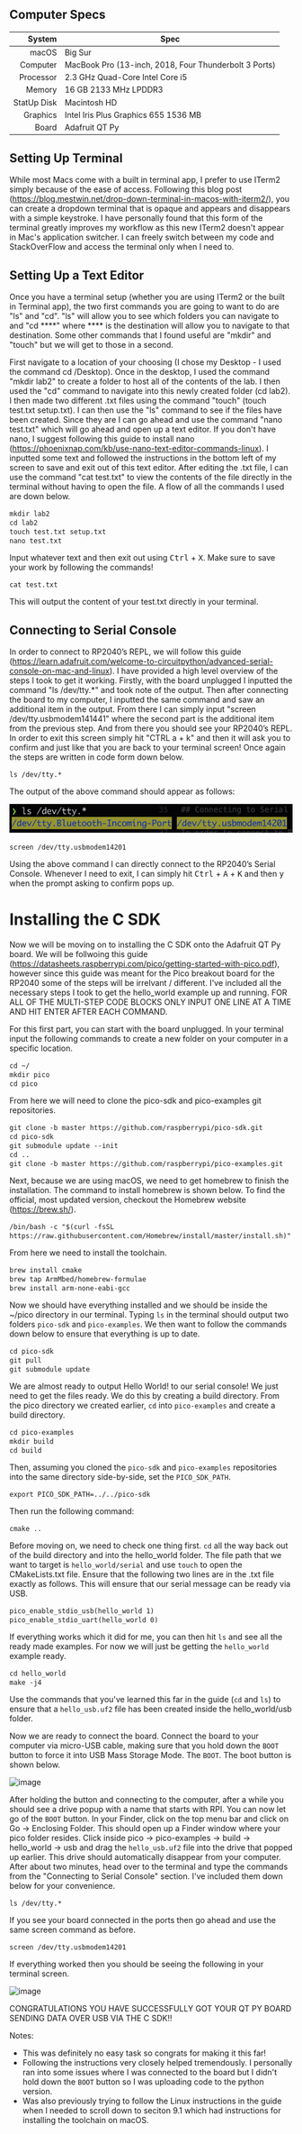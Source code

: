 ## Computer Specs

|   System      |Spec                                                      |
|--------------:|----------------------------------------------------------|
|   macOS       | Big Sur                                                  |
|   Computer    | MacBook Pro (13-inch, 2018, Four Thunderbolt 3 Ports)    |
|   Processor   | 2.3 GHz Quad-Core Intel Core i5                          |
|   Memory      | 16 GB 2133 MHz LPDDR3                                    |
|   StatUp Disk | Macintosh HD                                             |
|   Graphics    | Intel Iris Plus Graphics 655 1536 MB                     |
|   Board       | Adafruit QT Py                                           |



## Setting Up Terminal

While most Macs come with a built in terminal app, I prefer to use ITerm2 simply because of the ease of access. Following this blog post (https://blog.mestwin.net/drop-down-terminal-in-macos-with-iterm2/), you can create a dropdown terminal that is opaque and appears and disappears with a simple keystroke. I have personally found that this form of the terminal greatly improves my workflow as this new ITerm2 doesn't appear in Mac's application switcher. I can freely switch between my code and StackOverFlow and access the terminal only when I need to.

## Setting Up a Text Editor

Once you have a terminal setup (whether you are using ITerm2 or the built in Terminal app), the two first commands you are going to want to do are "ls" and "cd". "ls" will allow you to see which folders you can navigate to and "cd ****" where **** is the destination will allow you to navigate to that destination. Some other commands that I found useful are "mkdir" and "touch" but we will get to those in a second. 

First navigate to a location of your choosing (I chose my Desktop - I used the command cd /Desktop). Once in the desktop, I used the command "mkdir lab2" to create a folder to host all of the contents of the lab. I then used the "cd" command to navigate into this newly created folder (cd lab2). I then made two different .txt files using the command "touch" (touch test.txt setup.txt). I can then use the "ls" command to see if the files have been created. Since they are I can go ahead and use the command "nano test.txt" which will go ahead and open up a text editor. If you don't have nano, I suggest following this guide to install nano (https://phoenixnap.com/kb/use-nano-text-editor-commands-linux). I inputted some text and followed the instructions in the bottom left of my screen to save and exit out of this text editor. After editing the .txt file, I can use the command "cat test.txt" to view the contents of the file directly in the terminal without having to open the file. A flow of all the commands I used are down below.

```
mkdir lab2
cd lab2
touch test.txt setup.txt
nano test.txt
```
Input whatever text and then exit out using <kbd>Ctrl</kbd> + <kbd>X</kbd>. Make sure to save your work by following the commands!
```
cat test.txt
```
This will output the content of your test.txt directly in your terminal.

## Connecting to Serial Console

In order to connect to RP2040’s REPL, we will follow this guide (https://learn.adafruit.com/welcome-to-circuitpython/advanced-serial-console-on-mac-and-linux). I have provided a high level overview of the steps I took to get it working. Firstly, with the board unplugged I inputted the command "ls /dev/tty.*" and took note of the output. Then after connecting the board to my computer, I inputted the same command and saw an additional item in the output. From there I can simply input "screen /dev/tty.usbmodem141441" where the second part is the additional item from the previous step. And from there you should see your RP2040’s REPL. In order to exit this screen simply hit "CTRL a + k" and then it will ask you to confirm and just like that you are back to your terminal screen! Once again the steps are written in code form down below.

```
ls /dev/tty.*
```
The output of the above command should appear as follows:

![image](https://github.com/ronils428/ese519-notes/blob/main/ports.png)

```
screen /dev/tty.usbmodem14201
```
Using the above command I can directly connect to the RP2040’s Serial Console. Whenever I need to exit, I can simply hit <kbd>Ctrl</kbd> + <kbd>A</kbd> + <kbd>K</kbd> and then <kbd>y</kbd> when the prompt asking to confirm pops up.


# Installing the C SDK

Now we will be moving on to installing the C SDK onto the Adafruit QT Py board. We will be follwoing this guide (https://datasheets.raspberrypi.com/pico/getting-started-with-pico.pdf), however since this guide was meant for the Pico breakout board for the 
RP2040 some of the steps will be irrelvant / different. I've included all the necessary steps I took to get the hello_world example up and running. FOR ALL OF THE MULTI-STEP CODE BLOCKS ONLY INPUT ONE LINE AT A TIME AND HIT ENTER AFTER EACH COMMAND.

For this first part, you can start with the board unplugged. In your terminal input the following commands to create a new folder on your computer in a specific location. 

```
cd ~/
mkdir pico
cd pico
```

From here we will need to clone the pico-sdk and pico-examples git repositories.

```
git clone -b master https://github.com/raspberrypi/pico-sdk.git
cd pico-sdk
git submodule update --init
cd ..
git clone -b master https://github.com/raspberrypi/pico-examples.git
```

Next, because we are using macOS, we need to get homebrew to finish the installation. The command to install homebrew is shown below. To find the official, most updated version, checkout the Homebrew website (https://brew.sh/).
```
/bin/bash -c "$(curl -fsSL https://raw.githubusercontent.com/Homebrew/install/master/install.sh)"
```

From here we need to install the toolchain.
```
brew install cmake
brew tap ArmMbed/homebrew-formulae
brew install arm-none-eabi-gcc
```

Now we should have everything installed and we should be inside the ~/pico directory in our terminal. Typing ```ls``` in the terminal should output two folders ```pico-sdk``` and ```pico-examples```. We then want to follow the commands down below to ensure that everything is up to date.
```
cd pico-sdk
git pull
git submodule update
```

We are almost ready to output Hello World! to our serial console! We just need to get the files ready. We do this by creating a build directory. From the pico directory we created earlier, ```cd``` into ```pico-examples``` and create a build directory.
```
cd pico-examples
mkdir build
cd build
```

Then, assuming you cloned the ```pico-sdk``` and ```pico-examples``` repositories into the same directory side-by-side, set the
```PICO_SDK_PATH```.
```
export PICO_SDK_PATH=../../pico-sdk
```

Then run the following command:
```
cmake ..
```

Before moving on, we need to check one thing first. ```cd``` all the way back out of the build directory and into the hello_world folder. The file path that we want to target is ```hello_world/serial``` and use ```touch``` to open the CMakeLists.txt file. Ensure that the following two lines are in the .txt file exactly as follows. This will ensure that our serial message can be ready via USB.
```
pico_enable_stdio_usb(hello_world 1)
pico_enable_stdio_uart(hello_world 0) 
```

If everything works which it did for me, you can then hit ```ls``` and see all the ready made examples. For now we will just be getting the ```hello_world``` example ready. 

```
cd hello_world
make -j4
```

Use the commands that you've learned this far in the guide (```cd``` and ```ls```) to ensure that a ```hello_usb.uf2``` file has been created inside the hello_world/usb folder.

Now we are ready to connect the board. Connect the board to your computer via micro-USB cable, making sure that you hold down the
```BOOT``` button to force it into USB Mass Storage Mode. The ```BOOT```. The boot button is shown below.

![image](https://github.com/ronils428/ese519-notes/blob/main/boot.png)

After holding the button and connecting to the computer, after a while you should see a drive popup with a name that starts with RPI. You can now let go of the ```BOOT``` button. In your Finder, click on the top menu bar and click on Go -> Enclosing Folder. This should open up a Finder window where your pico folder resides. Click inside pico -> pico-examples -> build -> hello_world -> usb and drag the ```hello_usb.uf2``` file into the drive that popped up earlier. This drive should automatically disappear from your computer. After about two minutes, head over to the terminal and type the commands from the "Connecting to Serial Console" section. I've included them down below for your convenience. 
```
ls /dev/tty.*
```

If you see your board connected in the ports then go ahead and use the same screen command as before.

```
screen /dev/tty.usbmodem14201
```

If everything worked then you should be seeing the following in your terminal screen.

![image](https://github.com/ronils428/ese519-notes/blob/main/helloworld.png)


CONGRATULATIONS YOU HAVE SUCCESSFULLY GOT YOUR QT PY BOARD SENDING DATA OVER USB VIA THE C SDK!!

Notes:
- This was definitely no easy task so congrats for making it this far!
- Following the instructions very closely helped tremendously. I personally ran into some issues where I was connected to the board but I didn't hold down the ```BOOT``` button so I was uploading code to the python version.
- Was also previously trying to follow the Linux instructions in the guide when I needed to scroll down to seciton 9.1 which had instructions for installing the toolchain on macOS.
